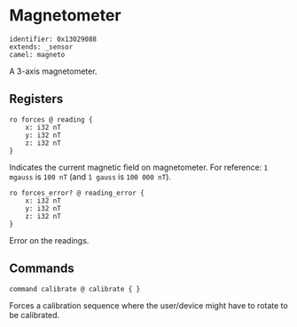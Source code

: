 # Magnetometer

    identifier: 0x13029088
    extends: _sensor
    camel: magneto

A 3-axis magnetometer.

## Registers

    ro forces @ reading {
        x: i32 nT
        y: i32 nT
        z: i32 nT
    }

Indicates the current magnetic field on magnetometer.
For reference: `1 mgauss` is `100 nT` (and `1 gauss` is `100 000 nT`).

    ro forces_error? @ reading_error {
        x: i32 nT
        y: i32 nT
        z: i32 nT
    }

Error on the readings.

## Commands

    command calibrate @ calibrate { }

Forces a calibration sequence where the user/device
might have to rotate to be calibrated.
